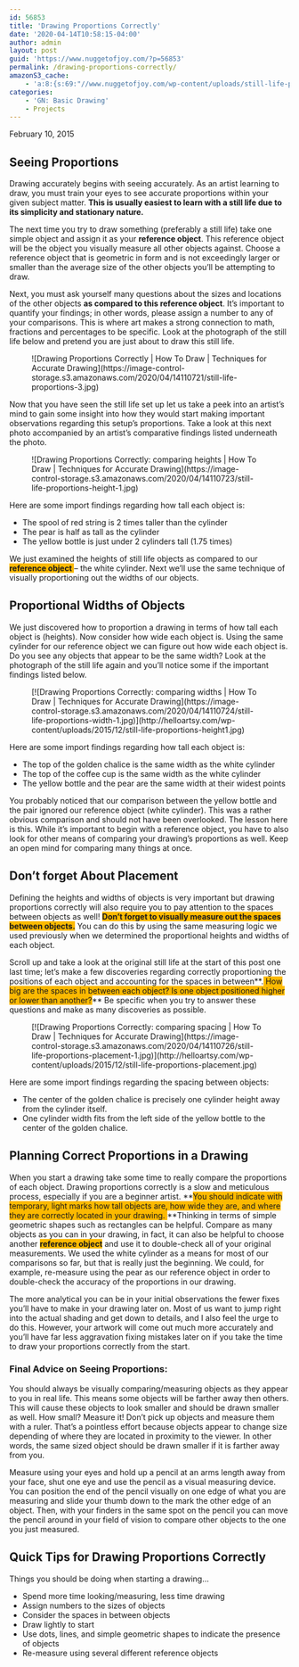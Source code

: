 ```yaml
---
id: 56853
title: 'Drawing Proportions Correctly'
date: '2020-04-14T10:58:15-04:00'
author: admin
layout: post
guid: 'https://www.nuggetofjoy.com/?p=56853'
permalink: /drawing-proportions-correctly/
amazonS3_cache:
    - 'a:8:{s:69:"//www.nuggetofjoy.com/wp-content/uploads/still-life-proportions-3.jpg";a:2:{s:2:"id";s:5:"56866";s:11:"source_type";s:13:"media-library";}s:86:"//image-control-storage.s3.amazonaws.com/2020/04/14110721/still-life-proportions-3.jpg";a:2:{s:2:"id";s:5:"56866";s:11:"source_type";s:13:"media-library";}s:76:"//www.nuggetofjoy.com/wp-content/uploads/still-life-proportions-height-1.jpg";a:2:{s:2:"id";s:5:"56867";s:11:"source_type";s:13:"media-library";}s:93:"//image-control-storage.s3.amazonaws.com/2020/04/14110723/still-life-proportions-height-1.jpg";a:2:{s:2:"id";s:5:"56867";s:11:"source_type";s:13:"media-library";}s:75:"//www.nuggetofjoy.com/wp-content/uploads/still-life-proportions-width-1.jpg";a:2:{s:2:"id";s:5:"56868";s:11:"source_type";s:13:"media-library";}s:92:"//image-control-storage.s3.amazonaws.com/2020/04/14110724/still-life-proportions-width-1.jpg";a:2:{s:2:"id";s:5:"56868";s:11:"source_type";s:13:"media-library";}s:79:"//www.nuggetofjoy.com/wp-content/uploads/still-life-proportions-placement-1.jpg";a:2:{s:2:"id";s:5:"56869";s:11:"source_type";s:13:"media-library";}s:96:"//image-control-storage.s3.amazonaws.com/2020/04/14110726/still-life-proportions-placement-1.jpg";a:2:{s:2:"id";s:5:"56869";s:11:"source_type";s:13:"media-library";}}'
categories:
    - 'GN: Basic Drawing'
    - Projects
---
```


February 10, 2015

## Seeing Proportions

Drawing accurately begins with seeing accurately. As an artist learning to draw, you must train your eyes to see accurate proportions within your given subject matter. **This is usually easiest to learn with a still life due to its simplicity and stationary nature.**

The next time you try to draw something (preferably a still life) take one simple object and assign it as your **reference object**. This reference object will be the object you visually measure all other objects against. Choose a reference object that is geometric in form and is not exceedingly larger or smaller than the average size of the other objects you’ll be attempting to draw.

Next, you must ask yourself many questions about the sizes and locations of the other objects **as compared to this reference object**. It’s important to quantify your findings; in other words, please assign a number to any of your comparisons. This is where art makes a strong connection to math, fractions and percentages to be specific. Look at the photograph of the still life below and pretend you are just about to draw this still life.

<div class="wp-block-image"><figure class="aligncenter">![Drawing Proportions Correctly | How To Draw | Techniques for Accurate Drawing](https://image-control-storage.s3.amazonaws.com/2020/04/14110721/still-life-proportions-3.jpg)</figure></div>Now that you have seen the still life set up let us take a peek into an artist’s mind to gain some insight into how they would start making important observations regarding this setup’s proportions. Take a look at this next photo accompanied by an artist’s comparative findings listed underneath the photo.

<div class="wp-block-image"><figure class="aligncenter">![Drawing Proportions Correctly: comparing heights | How To Draw | Techniques for Accurate Drawing](https://image-control-storage.s3.amazonaws.com/2020/04/14110723/still-life-proportions-height-1.jpg)</figure></div>Here are some import findings regarding how tall each object is:

- The spool of red string is 2 times taller than the cylinder
- The pear is half as tall as the cylinder
- The yellow bottle is just under 2 cylinders tall (1.75 times)

We just examined the heights of still life objects as compared to our <span class="tadv-background-color" style="background-color:#fcb900">**reference object** </span>– the white cylinder. Next we’ll use the same technique of visually proportioning out the widths of our objects.

## Proportional Widths of Objects

We just discovered how to proportion a drawing in terms of how tall each object is (heights). Now consider how wide each object is. Using the same cylinder for our reference object we can figure out how wide each object is. Do you see any objects that appear to be the same width? Look at the photograph of the still life again and you’ll notice some if the important findings listed below.

<div class="wp-block-image"><figure class="aligncenter">[![Drawing Proportions Correctly: comparing widths | How To Draw | Techniques for Accurate Drawing](https://image-control-storage.s3.amazonaws.com/2020/04/14110724/still-life-proportions-width-1.jpg)](http://helloartsy.com/wp-content/uploads/2015/12/still-life-proportions-height1.jpg)</figure></div>Here are some import findings regarding how tall each object is:

- The top of the golden chalice is the same width as the white cylinder
- The top of the coffee cup is the same width as the white cylinder
- The yellow bottle and the pear are the same width at their widest points

You probably noticed that our comparison between the yellow bottle and the pair ignored our reference object (white cylinder). This was a rather obvious comparison and should not have been overlooked. The lesson here is this. While it’s important to begin with a reference object, you have to also look for other means of comparing your drawing’s proportions as well. Keep an open mind for comparing many things at once.

## Don’t forget About Placement

Defining the heights and widths of objects is very important but drawing proportions correctly will also require you to pay attention to the spaces between objects as well! **<span class="tadv-background-color" style="background-color:#fcb900">Don’t forget to visually measure out the spaces between objects.</span>** You can do this by using the same measuring logic we used previously when we determined the proportional heights and widths of each object.

Scroll up and take a look at the original still life at the start of this post one last time; let’s make a few discoveries regarding correctly proportioning the positions of each object and accounting for the spaces in between**.<span class="tadv-background-color" style="background-color:#fcb900"> How big are the spaces in between each object? Is one object positioned higher or lower than another?</span>** Be specific when you try to answer these questions and make as many discoveries as possible.

<div class="wp-block-image"><figure class="aligncenter">[![Drawing Proportions Correctly: comparing spacing | How To Draw | Techniques for Accurate Drawing](https://image-control-storage.s3.amazonaws.com/2020/04/14110726/still-life-proportions-placement-1.jpg)](http://helloartsy.com/wp-content/uploads/2015/12/still-life-proportions-placement.jpg)</figure></div>Here are some import findings regarding the spacing between objects:

- The center of the golden chalice is precisely one cylinder height away from the cylinder itself.
- One cylinder width fits from the left side of the yellow bottle to the center of the golden chalice.

## Planning Correct Proportions in a Drawing

When you start a drawing take some time to really compare the proportions of each object. Drawing proportions correctly is a slow and meticulous process, especially if you are a beginner artist. **<span class="tadv-background-color" style="background-color:#fcb900">You should indicate with temporary, light marks how tall objects are, how wide they are, and where they are correctly located in your drawing. </span>**Thinking in terms of simple geometric shapes such as rectangles can be helpful. Compare as many objects as you can in your drawing, in fact, it can also be helpful to choose another **<span class="tadv-background-color" style="background-color:#fcb900">reference object</span>** and use it to double-check all of your original measurements. We used the white cylinder as a means for most of our comparisons so far, but that is really just the beginning. We could, for example, re-measure using the pear as our reference object in order to double-check the accuracy of the proportions in our drawing.

The more analytical you can be in your initial observations the fewer fixes you’ll have to make in your drawing later on. Most of us want to jump right into the actual shading and get down to details, and I also feel the urge to do this. However, your artwork will come out much more accurately and you’ll have far less aggravation fixing mistakes later on if you take the time to draw your proportions correctly from the start.

### Final Advice on Seeing Proportions:

You should always be visually comparing/measuring objects as they appear to you in real life. This means some objects will be farther away then others. This will cause these objects to look smaller and should be drawn smaller as well. How small? Measure it! Don’t pick up objects and measure them with a ruler. That’s a pointless effort because objects appear to change size depending of where they are located in proximity to the viewer. In other words, the same sized object should be drawn smaller if it is farther away from you.

Measure using your eyes and hold up a pencil at an arms length away from your face, shut one eye and use the pencil as a visual measuring device. You can position the end of the pencil visually on one edge of what you are measuring and slide your thumb down to the mark the other edge of an object. Then, with your finders in the same spot on the pencil you can move the pencil around in your field of vision to compare other objects to the one you just measured.

## Quick Tips for Drawing Proportions Correctly

Things you should be doing when starting a drawing…

- Spend more time looking/measuring, less time drawing
- Assign numbers to the sizes of objects
- Consider the spaces in between objects
- Draw lightly to start
- Use dots, lines, and simple geometric shapes to indicate the presence of objects
- Re-measure using several different reference objects